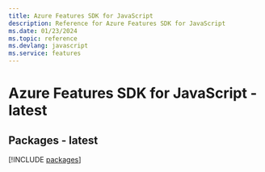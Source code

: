 ```yaml
---
title: Azure Features SDK for JavaScript
description: Reference for Azure Features SDK for JavaScript
ms.date: 01/23/2024
ms.topic: reference
ms.devlang: javascript
ms.service: features
---
```

# Azure Features SDK for JavaScript - latest
## Packages - latest
[!INCLUDE [packages](features-index.md)]